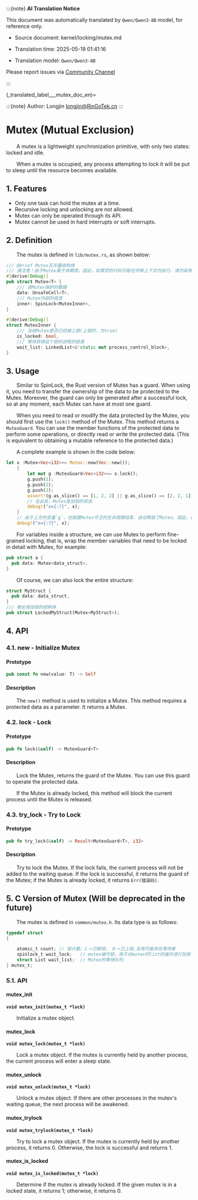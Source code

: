 :::{note}
**AI Translation Notice**

This document was automatically translated by `Qwen/Qwen3-8B` model, for reference only.

- Source document: kernel/locking/mutex.md

- Translation time: 2025-05-19 01:41:16

- Translation model: `Qwen/Qwen3-8B`

Please report issues via [Community Channel](https://github.com/DragonOS-Community/DragonOS/issues)

:::

(_translated_label___mutex_doc_en)=

:::{note}
Author: Longjin <longjin@RinGoTek.cn>
:::

# Mutex (Mutual Exclusion)

&emsp;&emsp;A mutex is a lightweight synchronization primitive, with only two states: locked and idle.

&emsp;&emsp;When a mutex is occupied, any process attempting to lock it will be put to sleep until the resource becomes available.

## 1. Features

- Only one task can hold the mutex at a time.
- Recursive locking and unlocking are not allowed.
- Mutex can only be operated through its API.
- Mutex cannot be used in hard interrupts or soft interrupts.

## 2. Definition

&emsp;&emsp;The mutex is defined in `lib/mutex.rs`, as shown below:

```rust
/// @brief Mutex互斥量结构体
/// 请注意！由于Mutex属于休眠锁，因此，如果您的代码可能在中断上下文内执行，请勿采用Mutex！
#[derive(Debug)]
pub struct Mutex<T> {
    /// 该Mutex保护的数据
    data: UnsafeCell<T>,
    /// Mutex内部的信息
    inner: SpinLock<MutexInner>,
}

#[derive(Debug)]
struct MutexInner {
    /// 当前Mutex是否已经被上锁(上锁时，为true)
    is_locked: bool,
    /// 等待获得这个锁的进程的链表
    wait_list: LinkedList<&'static mut process_control_block>,
}

```

## 3. Usage

&emsp;&emsp;Similar to SpinLock, the Rust version of Mutex has a guard. When using it, you need to transfer the ownership of the data to be protected to the Mutex. Moreover, the guard can only be generated after a successful lock, so at any moment, each Mutex can have at most one guard.

&emsp;&emsp;When you need to read or modify the data protected by the Mutex, you should first use the `lock()` method of the Mutex. This method returns a `MutexGuard`. You can use the member functions of the protected data to perform some operations, or directly read or write the protected data. (This is equivalent to obtaining a mutable reference to the protected data.)

&emsp;&emsp;A complete example is shown in the code below:

```rust
let x :Mutex<Vec<i32>>= Mutex::new(Vec::new());
    {
        let mut g :MutexGuard<Vec<i32>>= x.lock();
        g.push(1);
        g.push(2);
        g.push(2);
        assert!(g.as_slice() == [1, 2, 2] || g.as_slice() == [2, 2, 1]);
        // 在此处，Mutex是加锁的状态
        debug!("x={:?}", x);
    }
    // 由于上方的变量`g`，也就是Mutex守卫的生命周期结束，自动释放了Mutex。因此，在此处，Mutex是放锁的状态
    debug!("x={:?}", x);
```

&emsp;&emsp;For variables inside a structure, we can use Mutex to perform fine-grained locking, that is, wrap the member variables that need to be locked in detail with Mutex, for example:

```rust
pub struct a {
  pub data: Mutex<data_struct>,
}
```

&emsp;&emsp;Of course, we can also lock the entire structure:

```rust
struct MyStruct {
  pub data: data_struct,
}
/// 被全局加锁的结构体
pub struct LockedMyStruct(Mutex<MyStruct>);
```

## 4. API

### 4.1. new - Initialize Mutex

#### Prototype

```rust
pub const fn new(value: T) -> Self
```

#### Description

&emsp;&emsp;The `new()` method is used to initialize a Mutex. This method requires a protected data as a parameter. It returns a Mutex.

### 4.2. lock - Lock

#### Prototype

```rust
pub fn lock(&self) -> MutexGuard<T>
```

#### Description

&emsp;&emsp;Lock the Mutex, returns the guard of the Mutex. You can use this guard to operate the protected data.

&emsp;&emsp;If the Mutex is already locked, this method will block the current process until the Mutex is released.

### 4.3. try_lock - Try to Lock

#### Prototype

```rust
pub fn try_lock(&self) -> Result<MutexGuard<T>, i32>
```

#### Description

&emsp;&emsp;Try to lock the Mutex. If the lock fails, the current process will not be added to the waiting queue. If the lock is successful, it returns the guard of the Mutex; if the Mutex is already locked, it returns `Err(错误码)`.

## 5. C Version of Mutex (Will be deprecated in the future)

&emsp;&emsp;The mutex is defined in `common/mutex.h`. Its data type is as follows:

```c
typedef struct
{

    atomic_t count; // 锁计数。1->已解锁。 0->已上锁,且有可能存在等待者
    spinlock_t wait_lock;   // mutex操作锁，用于对mutex的list的操作进行加锁
    struct List wait_list;  // Mutex的等待队列
} mutex_t;
```

### 5.1. API

#### mutex_init

**`void mutex_init(mutex_t *lock)`**

&emsp;&emsp;Initialize a mutex object.

#### mutex_lock

**`void mutex_lock(mutex_t *lock)`**

&emsp;&emsp;Lock a mutex object. If the mutex is currently held by another process, the current process will enter a sleep state.

#### mutex_unlock

**`void mutex_unlock(mutex_t *lock)`**

&emsp;&emsp;Unlock a mutex object. If there are other processes in the mutex's waiting queue, the next process will be awakened.

#### mutex_trylock

**`void mutex_trylock(mutex_t *lock)`**

&emsp;&emsp;Try to lock a mutex object. If the mutex is currently held by another process, it returns 0. Otherwise, the lock is successful and returns 1.

#### mutex_is_locked

**`void mutex_is_locked(mutex_t *lock)`**

&emsp;&emsp;Determine if the mutex is already locked. If the given mutex is in a locked state, it returns 1; otherwise, it returns 0.
